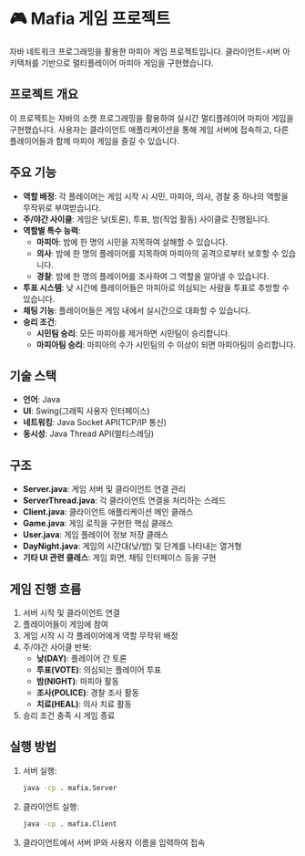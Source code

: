 # 🎮 Mafia 게임 프로젝트

자바 네트워크 프로그래밍을 활용한 마피아 게임 프로젝트입니다. 클라이언트-서버 아키텍처를 기반으로 멀티플레이어 마피아 게임을 구현했습니다.

## 프로젝트 개요

이 프로젝트는 자바의 소켓 프로그래밍을 활용하여 실시간 멀티플레이어 마피아 게임을 구현했습니다. 사용자는 클라이언트 애플리케이션을 통해 게임 서버에 접속하고, 다른 플레이어들과 함께 마피아 게임을 즐길 수 있습니다.

## 주요 기능

- **역할 배정**: 각 플레이어는 게임 시작 시 시민, 마피아, 의사, 경찰 중 하나의 역할을 무작위로 부여받습니다.
- **주/야간 사이클**: 게임은 낮(토론), 투표, 밤(직업 활동) 사이클로 진행됩니다.
- **역할별 특수 능력**:
  - **마피아**: 밤에 한 명의 시민을 지목하여 살해할 수 있습니다.
  - **의사**: 밤에 한 명의 플레이어를 지목하여 마피아의 공격으로부터 보호할 수 있습니다.
  - **경찰**: 밤에 한 명의 플레이어를 조사하여 그 역할을 알아낼 수 있습니다.
- **투표 시스템**: 낮 시간에 플레이어들은 마피아로 의심되는 사람을 투표로 추방할 수 있습니다.
- **채팅 기능**: 플레이어들은 게임 내에서 실시간으로 대화할 수 있습니다.
- **승리 조건**: 
  - **시민팀 승리**: 모든 마피아를 제거하면 시민팀이 승리합니다.
  - **마피아팀 승리**: 마피아의 수가 시민팀의 수 이상이 되면 마피아팀이 승리합니다.

## 기술 스택

- **언어**: Java
- **UI**: Swing(그래픽 사용자 인터페이스)
- **네트워킹**: Java Socket API(TCP/IP 통신)
- **동시성**: Java Thread API(멀티스레딩)

## 구조

- **Server.java**: 게임 서버 및 클라이언트 연결 관리
- **ServerThread.java**: 각 클라이언트 연결을 처리하는 스레드
- **Client.java**: 클라이언트 애플리케이션 메인 클래스
- **Game.java**: 게임 로직을 구현한 핵심 클래스
- **User.java**: 게임 플레이어 정보 저장 클래스
- **DayNight.java**: 게임의 시간대(낮/밤) 및 단계를 나타내는 열거형
- **기타 UI 관련 클래스**: 게임 화면, 채팅 인터페이스 등을 구현

## 게임 진행 흐름

1. 서버 시작 및 클라이언트 연결
2. 플레이어들이 게임에 참여
3. 게임 시작 시 각 플레이어에게 역할 무작위 배정
4. 주/야간 사이클 반복:
   - **낮(DAY)**: 플레이어 간 토론
   - **투표(VOTE)**: 의심되는 플레이어 투표
   - **밤(NIGHT)**: 마피아 활동
   - **조사(POLICE)**: 경찰 조사 활동
   - **치료(HEAL)**: 의사 치료 활동
5. 승리 조건 충족 시 게임 종료

## 실행 방법

1. 서버 실행:
   ```bash
   java -cp . mafia.Server
   ```

2. 클라이언트 실행:
   ```bash
   java -cp . mafia.Client
   ```

3. 클라이언트에서 서버 IP와 사용자 이름을 입력하여 접속
